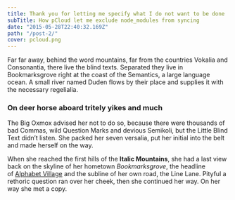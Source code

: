```yaml
---
title: Thank you for letting me specify what I do not want to be done
subTitle: How pCloud let me exclude node_modules from syncing
date: "2015-05-28T22:40:32.169Z"
path: "/post-2/"
cover: pcloud.png
---
```


Far far away, behind the word mountains, far from the countries Vokalia
and Consonantia, there live the blind texts. Separated they live in
Bookmarksgrove right at the coast of the Semantics, a large language
ocean. A small river named Duden flows by their place and supplies it
with the necessary regelialia.

### On deer horse aboard tritely yikes and much

The Big Oxmox advised her not to do so, because there were thousands of bad Commas, wild Question Marks and devious Semikoli, but the Little
Blind Text didn’t listen. She packed her seven versalia, put her initial into the belt and made herself on the way.

When she reached the first hills of the **Italic Mountains**, she
had a last view back on the skyline of her
hometown _Bookmarksgrove_, the headline of [Alphabet
Village](/show-me-result/) and the subline of her own road, the
Line Lane. Pityful a rethoric question ran over her cheek, then she
continued her way. On her way she met a copy.
